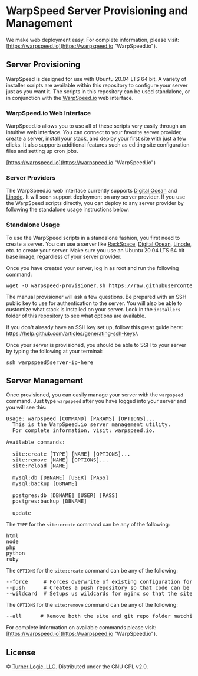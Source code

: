 # WarpSpeed Server Provisioning and Management

We make web deployment easy. For complete information, please visit: [https://warpspeed.io](https://warpspeed.io "WarpSpeed.io").

## Server Provisioning

WarpSpeed is designed for use with Ubuntu 20.04 LTS 64 bit. A variety of installer scripts are available within this repository to configure your server just as you want it. The scripts in this repository can be used standalone, or in conjunction with the [WarpSpeed.io](https://warpspeed.io "WarpSpeed.io") web interface.

### WarpSpeed.io Web Interface

WarpSpeed.io allows you to use all of these scripts very easily through an intuitive web interface. You can connect to your favorite server provider, create a server, install your stack, and deploy your first site with just a few clicks. It also supports additional features such as editing site configuration files and setting up cron jobs.

[https://warpspeed.io](https://warpspeed.io "WarpSpeed.io")

### Server Providers

The WarpSpeed.io web interface currently supports [Digital Ocean](https://www.digitalocean.com/?refcode=e8387d479043 "Digital Ocean") and [Linode](https://www.linode.com/?r=bed2c06e157de72a8f97d0c7035069800c9b342b "Linode"). It will soon support deployment on any server provider. If you use the WarpSpeed scripts directly, you can deploy to any server provider by following the standalone usage instructions below.

### Standalone Usage

To use the WarpSpeed scripts in a standalone fashion, you first need to create a server. You can use a server like [RackSpace](http://www.rackspace.com/cloud/servers "RackSpace"), [Digital Ocean](https://www.digitalocean.com/?refcode=e8387d479043 "Digital Ocean"), [Linode](https://www.linode.com/?r=bed2c06e157de72a8f97d0c7035069800c9b342b "Linode"), etc. to create your server. Make sure you use an Ubuntu 20.04 LTS 64 bit base image, regardless of your server provider.

Once you have created your server, log in as root and run the following command:

<pre>
wget -O warpspeed-provisioner.sh https://raw.githubusercontent.com/warpspeed/warpspeed/master/provision-manual.sh; bash warpspeed-provisioner.sh
</pre>

The manual provisioner will ask a few questions. Be prepared with an SSH public key to use for authentication to the server. You will also be able to customize what stack is installed on your server. Look in the `installers` folder of this repository to see what options are available.

If you don't already have an SSH key set up, follow this great guide here: https://help.github.com/articles/generating-ssh-keys/.

Once your server is provisioned, you should be able to SSH to your server by typing the following at your terminal:

<pre>
ssh warpspeed@server-ip-here
</pre>

## Server Management

Once provisioned, you can easily manage your server with the `warpspeed` command. Just type `warpspeed` after you have logged into your server and you will see this:

<pre>
Usage: warpspeed [COMMAND] [PARAMS] [OPTIONS]...
  This is the WarpSpeed.io server management utility.
  For complete information, visit: warpspeed.io.

Available commands:

  site:create [TYPE] [NAME] [OPTIONS]...
  site:remove [NAME] [OPTIONS]...
  site:reload [NAME]

  mysql:db [DBNAME] [USER] [PASS]
  mysql:backup [DBNAME]

  postgres:db [DBNAME] [USER] [PASS]
  postgres:backup [DBNAME]

  update
</pre>

The `TYPE` for the `site:create` command can be any of the following:

<pre>
html
node
php
python
ruby
</pre>

The `OPTIONS` for the `site:create` command can be any of the following:

<pre>
--force     # Forces overwrite of existing configuration for a site folder that is already present.
--push      # Creates a push repository so that code can be push deployed.
--wildcard  # Setups us wildcards for nginx so that the site will respond to *.domain.com
</pre>

The `OPTIONS` for the `site:remove` command can be any of the following:
  
<pre>
--all      # Remove both the site and git repo folder matching passed NAME
</pre>



For complete information on available commands please visit: [https://warpspeed.io](https://warpspeed.io "WarpSpeed.io").

## License

&copy; [Turner Logic, LLC](http://turnerlogic.com "Turner Logic"). Distributed under the GNU GPL v2.0.
